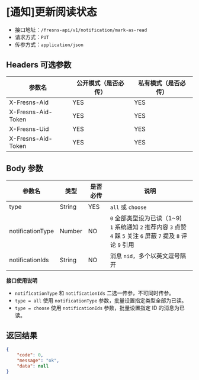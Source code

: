 # [通知]更新阅读状态

- 接口地址：`/fresns-api/v1/notification/mark-as-read`
- 请求方式：`PUT`
- 传参方式：`application/json`

## Headers 可选参数

| 参数名 | 公开模式（是否必传） | 私有模式（是否必传） |
| --- | --- | --- |
| X-Fresns-Aid | YES | YES |
| X-Fresns-Aid-Token | YES | YES |
| X-Fresns-Uid | YES | YES |
| X-Fresns-Aid-Token | YES | YES |

## Body 参数

| 参数名 | 类型 | 是否必传 | 说明 |
| --- | --- | --- | --- |
| type | String | YES | `all` 或 `choose` |
| notificationType | Number | NO | `0` 全部类型设为已读（1~9)<br>`1` 系统通知 `2` 推荐内容 `3` 点赞 `4` 踩 `5` 关注 `6` 屏蔽 `7` 提及 `8` 评论 `9` 引用 |
| notificationIds | String | NO | 消息 `nid`，多个以英文逗号隔开 |

**接口使用说明**

- `notificationType` 和 `notificationIds` 二选一传参，不可同时传参。
- `type = all` 使用 `notificationType` 参数，批量设置指定类型全部为已读。
- `type = choose` 使用 `notificationIds` 参数，批量设置指定 ID 的消息为已读。

## 返回结果

```json
{
    "code": 0,
    "message": "ok",
    "data": null
}
```
